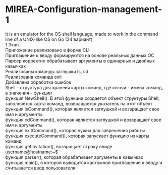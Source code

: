 # MIREA-Configuration-management-1
It is an emulator for the OS shell language, made to work in the command line of a UNIX-like OS on Go (24 вариант)  
1 Этап.  
Приложение реализовано в форме CLI  
Приглашение к вводу формируются на основе реальных данных ОС  
Парсер корректно обрабатывает аргументы в одинарных и двойных кавычках  
Реализованы команды заглушки ls, cd  
Реализована команда exit  
Добавлена обработка ошибок  
Shell - структура для хранеия карты команд, где ключи - имена команд, а значения - функции  
функция NewShell(). В этой функции создается объект структуры Shell, заполняется карта команд, возвращается указатель на этот объект  
функция lsCommand(), которая является заглушкой и возвращает свое имя и аргументы  
функция cdCommand(), которая является заглушкой и возвращает свое имя и аргументы  
функция exitCommand(), которая нужна для заврешения работы  
функция executeCommand(), которая запускает функцию из карты команд   
функция getInvitation(), возвращает строку ввиде username@hostname:~$  
функция parser(), которая обрабатывает аргументы в кавычках  
функция main(), в которой выводится кастомной приглашение к вводу и считывается ввод пользователя